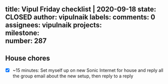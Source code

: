 title:	Vipul Friday checklist | 2020-09-18
state:	CLOSED
author:	vipulnaik
labels:	
comments:	0
assignees:	vipulnaik
projects:	
milestone:	
number:	287
--
## House chores

- [x] ~15 minutes: Set myself up on new Sonic Internet for house and reply all the group email about the new setup, then reply to a reply
